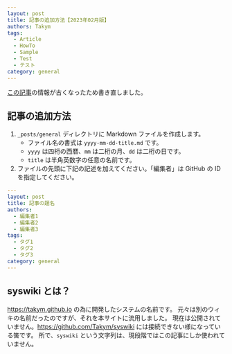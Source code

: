 ```yaml
---
layout: post
title: 記事の追加方法【2023年02月版】
authors: Takym
tags:
  - Article
  - HowTo
  - Sample
  - Test
  - テスト
category: general
---
```

[この記事](../../../2019/08/15/how-to-add-new-post.html)の情報が古くなったため書き直しました。

## 記事の追加方法
1. `_posts/general` ディレクトリに Markdown ファイルを作成します。
	* ファイル名の書式は `yyyy-mm-dd-title.md` です。
	* `yyyy` は四桁の西暦、`mm` は二桁の月、`dd` は二桁の日です。
	* `title` は半角英数字の任意の名前です。
2. ファイルの先頭に下記の記述を加えてください。「編集者」は GitHub の ID を指定してください。
```yml
---
layout: post
title: 記事の題名
authors:
  - 編集者1
  - 編集者2
  - 編集者3
tags:
  - タグ1
  - タグ2
  - タグ3
category: general
---
```

## syswiki とは？
<https://takym.github.io> の為に開発したシステムの名前です。
元々は別のウィキの名前だったのですが、それを本サイトに流用しました。
現在は公開されていません。<https://github.com/Takym/syswiki> には接続できない様になっている筈です。
所で、`syswiki` という文字列は、現段階ではこの記事にしか使われていません。
